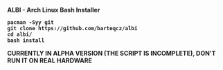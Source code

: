 <b> ALBI - Arch Linux Bash Installer <b/>

```
pacman -Syy git
git clone https://github.com/barteqcz/albi
cd albi/
bash install
```
CURRENTLY IN ALPHA VERSION (THE SCRIPT IS INCOMPLETE), DON'T RUN IT ON REAL HARDWARE
